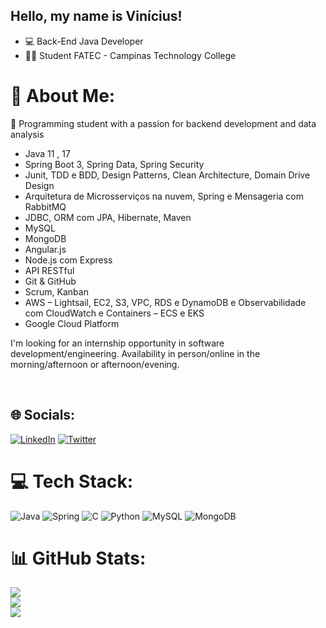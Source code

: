 ## Hello, my name is Vinícius!

- 💻 Back-End Java Developer
- 👨‍🎓 Student FATEC - Campinas Technology College
 
# 💫 About Me:
🔭 Programming student with a passion for backend development and data analysis 

- Java 11 , 17
- Spring Boot 3,  Spring Data, Spring Security
- Junit, TDD e BDD, Design Patterns, Clean Architecture, Domain Drive Design
- Arquitetura de Microsserviços na nuvem, Spring e Mensageria com RabbitMQ 
- JDBC, ORM com JPA, Hibernate, Maven 
- MySQL
- MongoDB
- Angular.js
- Node.js com Express
- API RESTful
- Git & GitHub
- Scrum, Kanban
- AWS – Lightsail, EC2, S3, VPC, RDS e DynamoDB e Observabilidade com CloudWatch e Containers – ECS e EKS
- Google Cloud Platform 

I'm looking for an internship opportunity in software development/engineering. 
Availability in person/online in the morning/afternoon or afternoon/evening.

<br>

## 🌐 Socials:
[![LinkedIn](https://img.shields.io/badge/LinkedIn-%230077B5.svg?logo=linkedin&logoColor=white)](https://www.linkedin.com/in/viniciusdsandrade/) [![Twitter](https://img.shields.io/badge/Twitter-%231DA1F2.svg?logo=Twitter&logoColor=white)](https://twitter.com/viniciusdsa19) 

# 💻 Tech Stack:
![Java](https://img.shields.io/badge/java-%23ED8B00.svg?style=for-the-badge&logo=java&logoColor=white) ![Spring](https://img.shields.io/badge/spring-%236DB33F.svg?style=for-the-badge&logo=spring&logoColor=white) ![C](https://img.shields.io/badge/c-%2300599C.svg?style=for-the-badge&logo=c&logoColor=white) ![Python](https://img.shields.io/badge/python-3670A0?style=for-the-badge&logo=python&logoColor=ffdd54) ![MySQL](https://img.shields.io/badge/mysql-%2300f.svg?style=for-the-badge&logo=mysql&logoColor=white) ![MongoDB](https://img.shields.io/badge/MongoDB-%234ea94b.svg?style=for-the-badge&logo=mongodb&logoColor=white)

# 📊 GitHub Stats:
![](https://github-readme-stats.vercel.app/api?username=viniciusdsandrade&theme=dark&hide_border=false&include_all_commits=false&count_private=false)<br/>
![](https://github-readme-streak-stats.herokuapp.com/?user=viniciusdsandrade&theme=dark&hide_border=false)<br/>
![](https://github-readme-stats.vercel.app/api/top-langs/?username=viniciusdsandrade&theme=dark&hide_border=false&include_all_commits=false&count_private=false&layout=compact)

